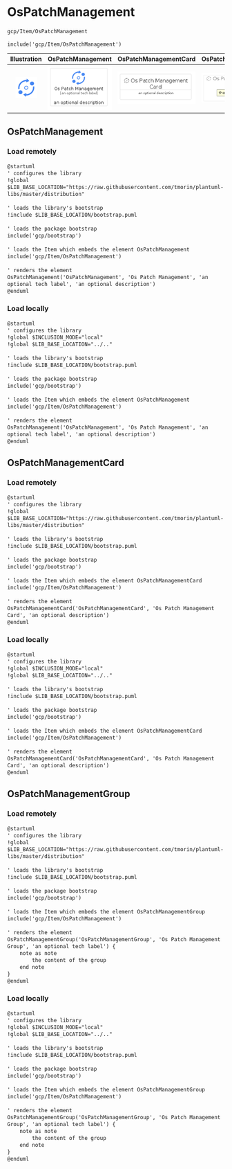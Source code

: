 # OsPatchManagement


```text
gcp/Item/OsPatchManagement
```

```text
include('gcp/Item/OsPatchManagement')
```



| Illustration | OsPatchManagement | OsPatchManagementCard | OsPatchManagementGroup |
| :---: | :---: | :---: | :---: |
| ![illustration for Illustration](../../gcp/Item/OsPatchManagement.png) | ![illustration for OsPatchManagement](../../gcp/Item/OsPatchManagement.Local.png) | ![illustration for OsPatchManagementCard](../../gcp/Item/OsPatchManagementCard.Local.png) | ![illustration for OsPatchManagementGroup](../../gcp/Item/OsPatchManagementGroup.Local.png) |




## OsPatchManagement

### Load remotely
```plantuml
@startuml
' configures the library
!global $LIB_BASE_LOCATION="https://raw.githubusercontent.com/tmorin/plantuml-libs/master/distribution"

' loads the library's bootstrap
!include $LIB_BASE_LOCATION/bootstrap.puml

' loads the package bootstrap
include('gcp/bootstrap')

' loads the Item which embeds the element OsPatchManagement
include('gcp/Item/OsPatchManagement')

' renders the element
OsPatchManagement('OsPatchManagement', 'Os Patch Management', 'an optional tech label', 'an optional description')
@enduml
```

### Load locally
```plantuml
@startuml
' configures the library
!global $INCLUSION_MODE="local"
!global $LIB_BASE_LOCATION="../.."

' loads the library's bootstrap
!include $LIB_BASE_LOCATION/bootstrap.puml

' loads the package bootstrap
include('gcp/bootstrap')

' loads the Item which embeds the element OsPatchManagement
include('gcp/Item/OsPatchManagement')

' renders the element
OsPatchManagement('OsPatchManagement', 'Os Patch Management', 'an optional tech label', 'an optional description')
@enduml
```

## OsPatchManagementCard

### Load remotely
```plantuml
@startuml
' configures the library
!global $LIB_BASE_LOCATION="https://raw.githubusercontent.com/tmorin/plantuml-libs/master/distribution"

' loads the library's bootstrap
!include $LIB_BASE_LOCATION/bootstrap.puml

' loads the package bootstrap
include('gcp/bootstrap')

' loads the Item which embeds the element OsPatchManagementCard
include('gcp/Item/OsPatchManagement')

' renders the element
OsPatchManagementCard('OsPatchManagementCard', 'Os Patch Management Card', 'an optional description')
@enduml
```

### Load locally
```plantuml
@startuml
' configures the library
!global $INCLUSION_MODE="local"
!global $LIB_BASE_LOCATION="../.."

' loads the library's bootstrap
!include $LIB_BASE_LOCATION/bootstrap.puml

' loads the package bootstrap
include('gcp/bootstrap')

' loads the Item which embeds the element OsPatchManagementCard
include('gcp/Item/OsPatchManagement')

' renders the element
OsPatchManagementCard('OsPatchManagementCard', 'Os Patch Management Card', 'an optional description')
@enduml
```

## OsPatchManagementGroup

### Load remotely
```plantuml
@startuml
' configures the library
!global $LIB_BASE_LOCATION="https://raw.githubusercontent.com/tmorin/plantuml-libs/master/distribution"

' loads the library's bootstrap
!include $LIB_BASE_LOCATION/bootstrap.puml

' loads the package bootstrap
include('gcp/bootstrap')

' loads the Item which embeds the element OsPatchManagementGroup
include('gcp/Item/OsPatchManagement')

' renders the element
OsPatchManagementGroup('OsPatchManagementGroup', 'Os Patch Management Group', 'an optional tech label') {
    note as note
        the content of the group
    end note
}
@enduml
```

### Load locally
```plantuml
@startuml
' configures the library
!global $INCLUSION_MODE="local"
!global $LIB_BASE_LOCATION="../.."

' loads the library's bootstrap
!include $LIB_BASE_LOCATION/bootstrap.puml

' loads the package bootstrap
include('gcp/bootstrap')

' loads the Item which embeds the element OsPatchManagementGroup
include('gcp/Item/OsPatchManagement')

' renders the element
OsPatchManagementGroup('OsPatchManagementGroup', 'Os Patch Management Group', 'an optional tech label') {
    note as note
        the content of the group
    end note
}
@enduml
```

